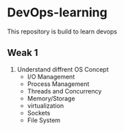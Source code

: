# DevOps-learning
This repository is build to learn devops

## Weak 1
1. Understand diffrent OS Concept
    - I/O Management
    - Process Management
    - Threads and Concurrency
    - Memory/Storage
    - virtualization
    - Sockets
    - File System